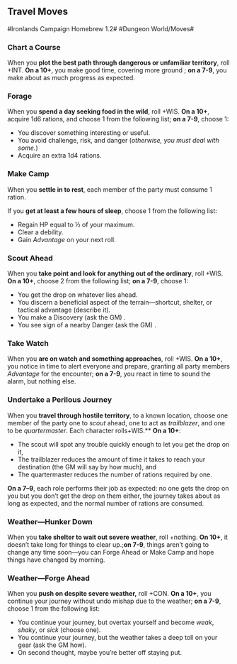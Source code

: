 ## Travel Moves
#Ironlands Campaign Homebrew 1.2#
#Dungeon World/Moves#
### Chart a Course
When you **plot the best path through dangerous or unfamiliar territory**, roll +INT. **On a 10+**, you make good time, covering more ground ; **on a 7-9**, you make about as much progress as expected. 
### Forage
When you **spend a day seeking food in the wild**, roll +WIS. **On a 10+**, acquire 1d6 rations, and choose 1 from the following list; **on a 7-9**,  choose 1:

* You discover something interesting or useful.
* You avoid challenge, risk, and danger (*otherwise, you must deal with some.*)
* Acquire an extra 1d4 rations. 
### Make Camp
When you **settle in to rest**, each member of the party must consume 1 ration.
 
If you **get at least a few hours of sleep**, choose 1 from the following list:

* Regain HP equal to ½ of your  maximum.
* Clear a debility.
* Gain *Advantage* on your next roll.
### Scout Ahead
When you **take point and look for anything out of the ordinary**, roll +WIS. **On a 10+**, choose 2 from the following list; **on a 7-9**, choose 1:

* You get the drop on whatever lies ahead.
* You discern a beneficial aspect of the terrain—shortcut, shelter, or tactical advantage (describe it).
* You make a Discovery (ask the GM) .
* You see sign of a nearby Danger (ask the GM) .
### Take Watch
When you **are on watch and something approaches**, roll +WIS. **On a 10+**, you notice in time to alert everyone and prepare, granting all party members *Advantage* for the encounter; **on a 7-9**, you react in time to sound the alarm, but nothing else. 
### Undertake a Perilous Journey
When you **travel through hostile territory**, to a known location, choose one member of the party one to *scout* ahead, one to act as *trailblazer*, and one to be *quartermaster*. Each character rolls+WIS.** **On a 10+**:

* The scout will spot any trouble quickly enough to let you get the  drop on it,
* The trailblazer reduces the amount of time it takes to reach your  destination (the GM will say by how much), and
* The quartermaster reduces the number of rations required by one. 

**On a 7–9**, each role performs their job as expected: no one gets the drop on you but you don’t get the drop on them either, the journey takes about as long as expected, and the normal number of rations are consumed.
### Weather—Hunker Down
When you **take shelter to wait out severe weather**, roll +nothing. **On 10+**, it doesn’t take long for things to clear up.;**on 7-9**, things aren’t going to change any time soon—you can Forge Ahead or Make Camp and hope things have changed by morning. 
### Weather—Forge Ahead
When you **push on despite severe weather,** roll +CON. **On a 10+**, you continue your journey without undo mishap due to the weather; **on a 7-9**, choose 1 from the following list:

* You continue your journey, but overtax yourself and become *weak*, *shaky*, or *sick* (choose one).
* You continue your journey, but the weather takes a deep toll on your gear (ask the GM how). 
* On second thought, maybe you’re better off staying put. 